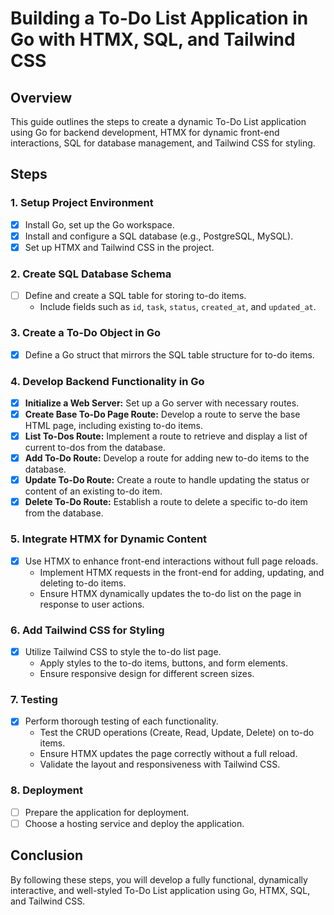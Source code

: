 # Building a To-Do List Application in Go with HTMX, SQL, and Tailwind CSS

## Overview
This guide outlines the steps to create a dynamic To-Do List application using Go for backend development, HTMX for dynamic front-end interactions, SQL for database management, and Tailwind CSS for styling.

## Steps

### 1. Setup Project Environment
- [x] Install Go, set up the Go workspace.
- [x] Install and configure a SQL database (e.g., PostgreSQL, MySQL).
- [x] Set up HTMX and Tailwind CSS in the project.

### 2. Create SQL Database Schema
- [ ] Define and create a SQL table for storing to-do items.
  - Include fields such as `id`, `task`, `status`, `created_at`, and `updated_at`.

### 3. Create a To-Do Object in Go
- [x] Define a Go struct that mirrors the SQL table structure for to-do items.

### 4. Develop Backend Functionality in Go
- [x] **Initialize a Web Server:** Set up a Go server with necessary routes.
- [x] **Create Base To-Do Page Route:** Develop a route to serve the base HTML page, including existing to-do items.
- [x] **List To-Dos Route:** Implement a route to retrieve and display a list of current to-dos from the database.
- [x] **Add To-Do Route:** Develop a route for adding new to-do items to the database.
- [x] **Update To-Do Route:** Create a route to handle updating the status or content of an existing to-do item.
- [x] **Delete To-Do Route:** Establish a route to delete a specific to-do item from the database.

### 5. Integrate HTMX for Dynamic Content
- [x] Use HTMX to enhance front-end interactions without full page reloads.
  - Implement HTMX requests in the front-end for adding, updating, and deleting to-do items.
  - Ensure HTMX dynamically updates the to-do list on the page in response to user actions.

### 6. Add Tailwind CSS for Styling
- [x] Utilize Tailwind CSS to style the to-do list page.
  - Apply styles to the to-do items, buttons, and form elements.
  - Ensure responsive design for different screen sizes.

### 7. Testing
- [x] Perform thorough testing of each functionality.
  - Test the CRUD operations (Create, Read, Update, Delete) on to-do items.
  - Ensure HTMX updates the page correctly without a full reload.
  - Validate the layout and responsiveness with Tailwind CSS.

### 8. Deployment
- [ ] Prepare the application for deployment.
- [ ] Choose a hosting service and deploy the application.

## Conclusion
By following these steps, you will develop a fully functional, dynamically interactive, and well-styled To-Do List application using Go, HTMX, SQL, and Tailwind CSS.